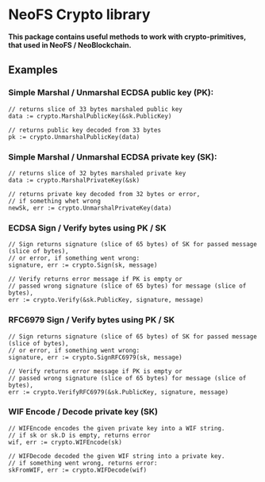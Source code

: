 # NeoFS Crypto library

**This package contains useful methods to work with crypto-primitives, that used in NeoFS / NeoBlockchain.**

## Examples

### Simple Marshal / Unmarshal ECDSA public key (PK):

```
// returns slice of 33 bytes marshaled public key
data := crypto.MarshalPublicKey(&sk.PublicKey)

// returns public key decoded from 33 bytes    
pk := crypto.UnmarshalPublicKey(data)
```

### Simple Marshal / Unmarshal ECDSA private key (SK):

```
// returns slice of 32 bytes marshaled private key
data := crypto.MarshalPrivateKey(&sk)

// returns private key decoded from 32 bytes or error,
// if something whet wrong    
newSk, err := crypto.UnmarshalPrivateKey(data)
```

### ECDSA Sign / Verify bytes using PK / SK

```
// Sign returns signature (slice of 65 bytes) of SK for passed message (slice of bytes),
// or error, if something went wrong:
signature, err := crypto.Sign(sk, message)

// Verify returns error message if PK is empty or
// passed wrong signature (slice of 65 bytes) for message (slice of bytes),
err := crypto.Verify(&sk.PublicKey, signature, message)  
```

### RFC6979 Sign / Verify bytes using PK / SK

```
// Sign returns signature (slice of 65 bytes) of SK for passed message (slice of bytes),
// or error, if something went wrong:
signature, err := crypto.SignRFC6979(sk, message)

// Verify returns error message if PK is empty or
// passed wrong signature (slice of 65 bytes) for message (slice of bytes),
err := crypto.VerifyRFC6979(&sk.PublicKey, signature, message)  
```

### WIF Encode / Decode private key (SK)

```
// WIFEncode encodes the given private key into a WIF string.
// if sk or sk.D is empty, returns error
wif, err := crypto.WIFEncode(sk)

// WIFDecode decoded the given WIF string into a private key.
// if something went wrong, returns error:
skFromWIF, err := crypto.WIFDecode(wif)
```
